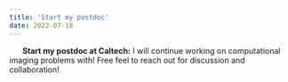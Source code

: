 ```yaml
---
title: 'Start my postdoc'
date: 2022-07-18
---
```


&nbsp;&nbsp;&nbsp;&nbsp;&nbsp; **Start my postdoc at Caltech:** I will continue working on computational imaging problems with! Free feel to reach out for discussion and collaboration!
